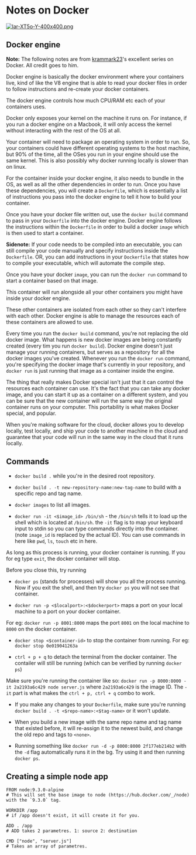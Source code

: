 # Notes on Docker

[![Iar-XT5o-Y-400x400.png](https://i.postimg.cc/TYhZNyp3/Iar-XT5o-Y-400x400.png)](https://postimg.cc/2VRcVSQs)

## Docker engine

**Note:** The following notes are from [krammark23](https://www.youtube.com/watch?v=T25Z4CUwYjE)'s excellent series on Docker. All credit goes to him.

Docker engine is basically the docker environment where your containers live, kind of like the V8 engine that is able to read your docker files in order to follow instructions and re-create your docker containers.

The docker engine controls how much CPU/RAM etc each of your containers uses.

Docker only exposes your kernel on the machine it runs on. For instance, if you run a docker engine on a Macbook, it will only access the kernel without interacting with the rest of the OS at all.

Your container will need to package an operating system in order to run. So, your containers could have different operating systems to the host machine, but 90% of the time, all the OSes you run in your engine should use the same kernel. This is also possibly why docker running locally is slower than on linux.

For the container inside your docker engine, it also needs to bundle in the OS, as well as all the other dependencies in order to run. Once you have these dependencies, you will create a `Dockerfile`, which is essentially a list of instructions you pass into the docker engine to tell it how to build your container.

Once you have your docker file written out, use the `docker build` command to pass in your `Dockerfile` into the docker engine. Docker engine follows the instructions within the `Dockerfile` in order to build a docker `image` which is then used to start a container.

**Sidenote:** If your code needs to be compiled into an executable, you can still compile your code manually and specify instructions inside the `Dockerfile`. OR, you can add instructions in your `Dockerfile` that states how to compile your executable, which will automate the compile step.

Once you have your docker `image`, you can run the `docker run` command to start a container based on that image.

This container will run alongside all your other containers you might have inside your docker engine.

These other containers are isolated from each other so they can't interfere with each other. Docker engine is able to manage the resources each of these containers are allowed to use.

Every time you run the `docker build` command, you're not replacing the old docker image. What happens is new docker images are being constantly created (every tim you run `docker build`). Docker engine doesn't just manage your running containers, but serves as a repository for all the docker images you've created. Whenever you run the `docker run` command, you're specifying the docker image that's currently in your repository, and `docker run` is just running that image as a container inside the engine.

The thing that really makes Docker special isn't just that it can control the resources each container can use. It's the fact that you can take any docker image, and you can start it up as a container on a different system, and you can be sure that the new container will run the same way the original container runs on your computer. This portability is what makes Docker special, and popular.

When you're making software for the cloud, docker allows you to develop locally, test locally, and ship your code to another machine in the cloud and guarantee that your code will run in the same way in the cloud that it runs locally.

## Commands

- `docker build .` while you're in the desired root repository.

- `docker build . -t new-repository-name:new-tag-name` to build with a specific repo and tag name.

- `docker images` to list all images.

- `docker run -it <$image_id> /bin/sh` - the `/bin/sh` tells it to load up the shell which is located at `/bin/sh`. the `-it` flag is to map your keyboard input to stdin so you can type commands directly into the container. (note `image_id` is replaced by the actual ID). You can use commands in here like `pwd`, `ls`, `touch` etc in here.

As long as this process is running, your docker container is running. If you for eg type `exit`, the docker container will stop.

Before you close this, try running

- `docker ps` (stands for processes) will show you all the process running. Now if you exit the shell, and then try `docker ps` you will not see that container.

- `docker run -p <$localport>:<$dockerport>` maps a port on your local machine to a port on your docker container.

For eg: `docker run -p 8001:8000` maps the port `8001` on the local machine to `8000` on the docker container.

- `docker stop <$container-id>` to stop the container from running. For eg: `docker stop 0e019041263a`

- `ctrl + p + q` to detach the terminal from the docker container. The contailer will still be running (which can be verified by running `docker ps`)

Make sure you're running the container like so: `docker run -p 8000:8000 -it 2a2193a6c429 node server.js` where `2a2193a6c429` is the image ID. The `-it` part is what makes the `ctrl + p, ctrl + q` combo to work.

- If you make any changes to your `Dockerfile`, make sure you're running `docker build . -t <$repo-name>:<$tag-name>` or it won't update.

- When you build a new image with the same repo name and tag name that existed before, it will re-assign it to the newest build, and change the old repo and tags to `<none>`.

- Running something like `docker run -d -p 8000:8000 2f177eb214b2` with the `-d` flag automatically runs it in the bg. Try using it and then running `docker ps`.

## Creating a simple node app

```docker
FROM node:9.3.0-alpine
# This will set the base image to node (https://hub.docker.com/_/node) with the `9.3.0` tag.

WORKDIR /app
# if /app doesn't exist, it will create it for you.

ADD . /app
# ADD takes 2 parametres. 1: source 2: destination

CMD ["node", "server.js"]
# Takes an array of parametres.

```

